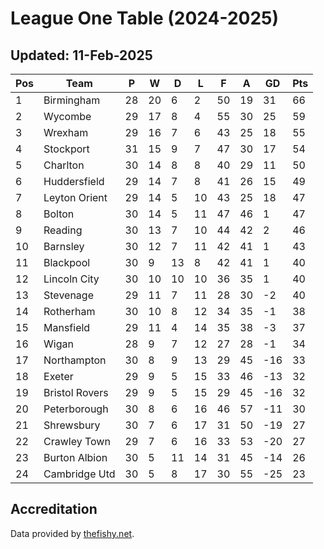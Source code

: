 # League One Table (2024-2025)
## Updated: 11-Feb-2025

| Pos | Team | P | W | D | L | F | A | GD | Pts |
| --- | --- | --- | --- | --- | --- | --- | --- | --- | --- |
| 1 | Birmingham | 28 | 20 | 6 | 2 | 50 | 19 | 31 | 66 |
| 2 | Wycombe | 29 | 17 | 8 | 4 | 55 | 30 | 25 | 59 |
| 3 | Wrexham | 29 | 16 | 7 | 6 | 43 | 25 | 18 | 55 |
| 4 | Stockport | 31 | 15 | 9 | 7 | 47 | 30 | 17 | 54 |
| 5 | Charlton | 30 | 14 | 8 | 8 | 40 | 29 | 11 | 50 |
| 6 | Huddersfield | 29 | 14 | 7 | 8 | 41 | 26 | 15 | 49 |
| 7 | Leyton Orient | 29 | 14 | 5 | 10 | 43 | 25 | 18 | 47 |
| 8 | Bolton | 30 | 14 | 5 | 11 | 47 | 46 | 1 | 47 |
| 9 | Reading | 30 | 13 | 7 | 10 | 44 | 42 | 2 | 46 |
| 10 | Barnsley | 30 | 12 | 7 | 11 | 42 | 41 | 1 | 43 |
| 11 | Blackpool | 30 | 9 | 13 | 8 | 42 | 41 | 1 | 40 |
| 12 | Lincoln City | 30 | 10 | 10 | 10 | 36 | 35 | 1 | 40 |
| 13 | Stevenage | 29 | 11 | 7 | 11 | 28 | 30 | -2 | 40 |
| 14 | Rotherham | 30 | 10 | 8 | 12 | 34 | 35 | -1 | 38 |
| 15 | Mansfield | 29 | 11 | 4 | 14 | 35 | 38 | -3 | 37 |
| 16 | Wigan | 28 | 9 | 7 | 12 | 27 | 28 | -1 | 34 |
| 17 | Northampton | 30 | 8 | 9 | 13 | 29 | 45 | -16 | 33 |
| 18 | Exeter | 29 | 9 | 5 | 15 | 33 | 46 | -13 | 32 |
| 19 | Bristol Rovers | 29 | 9 | 5 | 15 | 29 | 45 | -16 | 32 |
| 20 | Peterborough | 30 | 8 | 6 | 16 | 46 | 57 | -11 | 30 |
| 21 | Shrewsbury | 30 | 7 | 6 | 17 | 31 | 50 | -19 | 27 |
| 22 | Crawley Town | 29 | 7 | 6 | 16 | 33 | 53 | -20 | 27 |
| 23 | Burton Albion | 30 | 5 | 11 | 14 | 31 | 45 | -14 | 26 |
| 24 | Cambridge Utd | 30 | 5 | 8 | 17 | 30 | 55 | -25 | 23 |

## Accreditation 

Data provided by [thefishy.net](https://www.thefishy.net/).